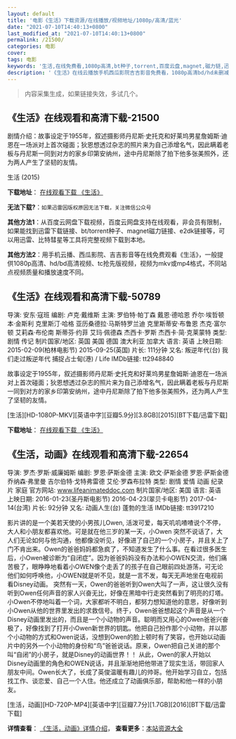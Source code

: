 ```yaml
---
layout: default
title: '电影《生活》下载资源/在线播放/视频地址/1080p/高清/蓝光'
date: "2021-07-10T14:40:13+0800"
last_modified_at: "2021-07-10T14:40:13+0800"
permalink: /21500/
categories: 电影
cover:
tags: 电影
keywords: '生活,在线免费看,1080p高清,bt种子,torrent,百度云盘,magnet,磁力链,迅雷下载资源'
description: '《生活》在线云播放手机西瓜影院吉吉影音免费看，1080p高清bd/hd未删减完整版和tc抢先枪版，mkv/mp4格式，附带bt/torrent种子、magnet/磁力链、百度云盘、网盘资源迅雷下载链接'
---
```


>内容采集生成，如果链接失效，多试几个。


## 《生活》在线观看和高清下载-21500

剧情介绍：故事设定于1955年，叙述摄影师丹尼斯·史托克和好莱坞男星詹姆斯·迪恩在一场派对上首次碰面；狄恩想透过杂志的照片来为自己添增名气，因此瞒着老板与丹尼斯一同到对方的家乡印第安纳州，途中丹尼斯除了拍下他多张美照外，还为两人产生了坚韧的友情。


生活 (2015)

**下载地址**： [在线观看下载 《生活》](https://www.btbtdy.me/btdy/dy1144.html) 


**无法下载?**：`如果迅雷因版权原因无法下载，关注微信公众号 `

**其他方法1**：从百度云网盘下载视频，百度云网盘支持在线观看，非会员有限制，如果能找到迅雷下载链接、bt/torrent种子、magnet磁力链接、e2dk链接等，可以用迅雷、比特彗星等工具将完整视频下载到本地。

**其他方法2**：用手机云播、西瓜影院、吉吉影音等在线免费观看《生活》，一般提供1080p高清、hd/bd高清视频、tc抢先版视频，视频为mkv或mp4格式，不同站点视频质量和播放速度不同。


## 《生活》在线观看和高清下载-50789

导演: 安东·寇班 编剧: 卢克·戴维斯 主演: 罗伯特·帕丁森 戴恩·德哈恩 乔尔·埃哲顿 本·金斯利 克里斯汀·哈格 亚历桑德拉·马斯特罗兰迪 克里斯蒂安·布鲁恩 杰克·富尔顿 艾莉森·布伦南 斯蒂芬·约菲 艾玛·佩德森 杰西卡·罗斯 杰西卡·简·克莱蒙特 类型: 剧情 传记 制片国家/地区: 英国 美国 德国 澳大利亚 加拿大 语言: 英语 上映日期: 2015-02-09(柏林电影节) 2015-09-25(英国) 片长: 111分钟 又名: 叛逆年代(台) 我们走过叛逆年代 捕捉占士甸(港) / Life IMDb链接: tt2948840

故事设定于1955年，叙述摄影师丹尼斯·史托克和好莱坞男星詹姆斯·迪恩在一场派对上首次碰面；狄恩想透过杂志的照片来为自己添增名气，因此瞒着老板与丹尼斯一同到对方的家乡印第安纳州，途中丹尼斯除了拍下他多张美照外，还为两人产生了坚韧的友情。


[生活][HD-1080P-MKV][英语中字][豆瓣5.9分][3.8GB][2015][BT下载/迅雷下载]

**下载地址**： [在线观看下载 《生活》](https://www.btdx8.com/torrent/life_2015.html) 


## 《生活，动画》在线观看和高清下载-22654

导演: 罗杰·罗斯·威廉姆斯 编剧: 罗恩·萨斯金德 主演: 欧文·萨斯金德 罗恩·萨斯金德 乔纳森·弗里曼 吉尔伯特·戈特弗雷德 艾伦·罗森布拉特 类型: 剧情 爱情 动画 纪录片 家庭 官方网站: www.lifeanimateddoc.com 制片国家/地区: 美国 语言: 英语 上映日期: 2016-01-23(圣丹斯电影节) 2016-04-23(翠贝卡电影节) 2017-04-14(台湾) 片长: 92分钟 又名: 动画人生(台) 蓬勃的生活 IMDb链接: tt3917210

影片讲的是一个美若天使的小男孩儿Owen, 活泼可爱，每天叽叽喳喳说个不停，大人和小朋友都喜欢他。可是就在他三岁的某一天，小Owen 突然不说话了，大人们无论如何与他沟通，他都像没听见，好像进了自己的一个小房子，并且关上了门不肯出来。Owen的爸爸妈妈都急疯了，不知道发生了什么事。在看过很多医生后，小Owen被诊断为“自闭症”。因为爸爸妈妈没有办法和小OWEN交流，他们痛苦极了，眼睁睁地看着小OWEN像个走丢了的孩子在自己眼前四处游荡，可无论他们如何呼唤他，小OWEN就是听不见，就是一言不发，每天无声地坐在电视前看Disney动画。 突然有一天，Owen的爸爸听到Owen大叫了一声，这让很久没有听到Owen任何声音的家人兴奋无比，好像在黑暗中行走突然看到了明亮的灯塔。小Owen不停地叫着一个词，大家都听不明白，都努力想知道他的意思，好像听到小Owen从他的世界里发出的求救信号。终于，Owen爸爸想起这个声音是从一个Disney动画里发出的，而且是一个小动物的声音。聪明而又用心的Owen爸爸兴奋极了，好像找到了打开小Owen新世界的钥匙。他把自己扮作那个小动物，并以那个小动物的方式和Owen说话，没想到Owen的脸上顿时有了笑容，也开始以动画片中的另外一个小动物的身份和“鸟”爸爸说话。原来，Owen把自己关进的那个叫“自闭”的小房子，就是Disney的动画世界！！ 从此，Owen的家人开始以Disney动画里的角色和OWEN说话，并且渐渐地把他带进了现实生活，带回家人朋友中间。Owen长大了，长成了英俊温暖有趣儿的帅哥。他开始学习自立，包括找工作、谈恋爱、自己一个人住。他还成立了动画俱乐部，帮助和他一样的小朋友。


[生活，动画][HD-720P-MP4][英语中字][豆瓣7.7分][1.7GB][2016][BT下载/迅雷下载]

**详情查看**： [《生活，动画》详情介绍](/movie/22654/)， **查看更多**：[本站资源大全](/movie/t/all/)

